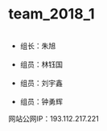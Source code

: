 # team_2018_1
<ul>
  <li>组长：朱旭</li>
  <li>组员：林钰国</li>
  <li>组员：刘宇鑫</li>
  <li>组员：钟勇辉</li>
</ul>
<p></p>
<p>网站公网IP：193.112.217.221</p>
